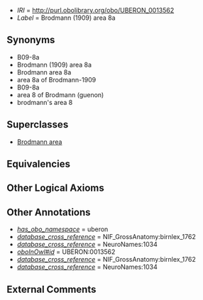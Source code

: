  * *IRI* = http://purl.obolibrary.org/obo/UBERON_0013562
 * *Label* = Brodmann (1909) area 8a

## Synonyms

 * B09-8a
 * Brodmann (1909) area 8a
 * Brodmann area 8a
 * area 8a of Brodmann-1909
 * B09-8a
 * area 8 of Brodmann (guenon)
 * brodmann's area 8

## Superclasses

 * [Brodmann area](../../UBERON/29/UBERON_0013529.md)

## Equivalencies


## Other Logical Axioms


## Other Annotations

 * *[has_obo_namespace](../../ce/oboInOwl#hasOBONamespace.md)* = uberon
 * *[database_cross_reference](../../ef/oboInOwl#hasDbXref.md)* = NIF_GrossAnatomy:birnlex_1762
 * *[database_cross_reference](../../ef/oboInOwl#hasDbXref.md)* = NeuroNames:1034
 * *[oboInOwl#id](../../id/oboInOwl#id.md)* = UBERON:0013562
 * *[database_cross_reference](../../ef/oboInOwl#hasDbXref.md)* = NIF_GrossAnatomy:birnlex_1762
 * *[database_cross_reference](../../ef/oboInOwl#hasDbXref.md)* = NeuroNames:1034

## External Comments

